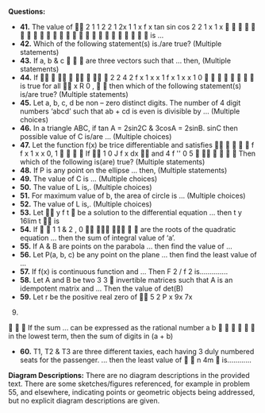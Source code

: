 **Questions:**

* **41.** The value of 
2
1
1
2
2
1
2x
1
1
x
f x
tan
sin
cos
2
2
1
x
1
x

























 is ...
* **42.** Which of the following statement(s) is./are true?  (Multiple statements)
* **43.** If a, b & c


 are three vectors such that ... then,  (Multiple statements)
* **44.** If 







2
2
4
2
f x
1 x
x
1
f x
1 x
x
1
0








 is true for all 

x
R
0 ,


 then which of the following statement(s) is/are true? (Multiple statements)
* **45.** Let a, b, c, d be non – zero distinct digits. The number of 4 digit numbers ‘abcd’ such that ab + cd is even is divisible by ... (Multiple choices)
* **46.** In a triangle ABC, if tan A = 2sin2C & 3cosA = 2sinB. sinC then possible value of C is/are ... (Multiple choices)
* **47.** Let the function f(x) be trice differentiable and satisfies 




f f x
1
x
x
0, 1




  If 
1
0
J
f x dx

 and 4
f ''
0
5






  Then which of the following is(are) true? (Multiple statements)
* **48.** If P is any point on the ellipse ... then, (Multiple statements)
* **49.** The value of C is ... (Multiple choices)
* **50.** The value of L is,.  (Multiple choices)
* **51.** For maximum value of b, the area of circle is ... (Multiple choices)
* **52.** The value of L is,.  (Multiple choices)
* **53.** Let 
y
f t

 be a solution to the differential equation ... then 
t
y
16lim t

 is   
* **54.** If 

1
1
& 2
,
0





 are the roots of the quadratic equation ... then the sum of integral value of ‘a’.
* **55.** If A & B are points on the parabola ... then find the value of ...
* **56.** Let P(a, b, c) be any point on the plane ... then find the least value of ...
* **57.** If f(x) is continuous function and ... Then F
2 / f 2
is..............
* **58.** Let A and B be two 3
3

 invertible matrices such that A is an idempotent matrix and ... Then the value of det(B)
* **59.** Let r be the positive real zero of 
5
2
P x
9x
7x
9.



 If the sum ... can be expressed as the rational number a
b






 in the lowest term, then the sum of digits in (a + b)
* **60.** T1, T2 & T3 are three different taxies, each having 3 duly numbered seats for the passenger. ... then the least value of 

n
4m

 is............


**Diagram Descriptions:**  There are no diagram descriptions in the provided text.  There are some sketches/figures referenced, for example in problem 55, and elsewhere, indicating points or geometric objects being addressed, but no explicit diagram descriptions are given.
